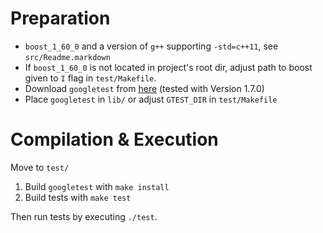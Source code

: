 # Preparation
- `boost_1_60_0` and a version of `g++` supporting `-std=c++11`, see
  `src/Readme.markdown`
- If `boost_1_60_0` is not located in project's root dir, adjust path to boost
  given to `I` flag in `test/Makefile`.
- Download `googletest` from [here](https://github.com/google/googletest/tree/master/googletest) (tested with Version 1.7.0)
- Place `googletest` in `lib/` or adjust `GTEST_DIR` in `test/Makefile`

# Compilation & Execution
Move to `test/`

1. Build `googletest` with `make install`
2. Build tests with `make test`

Then run tests by executing `./test`.
